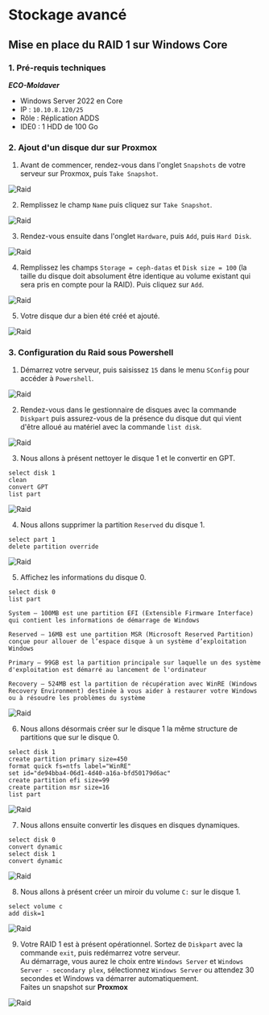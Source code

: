 # Stockage avancé

## Mise en place du RAID 1 sur Windows Core

### 1. Pré-requis techniques

**_ECO-Moldaver_**
* Windows Server 2022 en Core
* IP : `10.10.8.120/25`
* Rôle : Réplication ADDS
* IDE0 : 1 HDD de 100 Go

### 2. Ajout d'un disque dur sur Proxmox

1. Avant de commencer, rendez-vous dans l'onglet `Snapshots` de votre serveur sur Proxmox, puis `Take Snapshot`.

![Raid](/ressource/S13/raid/Proxmox_01.PNG)

2. Remplissez le champ `Name` puis cliquez sur `Take Snapshot`.

![Raid](/ressource/S13/raid/Proxmox_02.PNG)

3. Rendez-vous ensuite dans l'onglet `Hardware`, puis `Add`, puis `Hard Disk`.

![Raid](/ressource/S13/raid/Proxmox_03.PNG)

4. Remplissez les champs `Storage = ceph-datas` et `Disk size = 100` (la taille du disque doit absolument être identique au volume existant qui sera pris en compte pour la RAID). Puis cliquez sur `Add`.

![Raid](/ressource/S13/raid/Proxmox_04.PNG)

5. Votre disque dur a bien été créé et ajouté. 

![Raid](/ressource/S13/raid/Proxmox_05.PNG)

### 3. Configuration du Raid sous Powershell

1. Démarrez votre serveur, puis saisissez `15` dans le menu `SConfig` pour accéder à `Powershell`.

![Raid](/ressource/S13/raid/Core_Raid_01.PNG)

2. Rendez-vous dans le gestionnaire de disques avec la commande `Diskpart` puis assurez-vous de la présence du disque dut qui vient d'être alloué au matériel avec la commande `list disk`. 

![Raid](/ressource/S13/raid/Core_Raid_02.PNG)

3. Nous allons à présent nettoyer le disque 1 et le convertir en GPT.  
```
select disk 1
clean
convert GPT
list part
```

![Raid](/ressource/S13/raid/Core_Raid_03.PNG)

4. Nous allons supprimer la partition `Reserved` du disque 1.  
```
select part 1
delete partition override
```

![Raid](/ressource/S13/raid/Core_Raid_04.PNG)

5. Affichez les informations du disque 0.  
```
select disk 0
list part
```
```
System – 100MB est une partition EFI (Extensible Firmware Interface) qui contient les informations de démarrage de Windows

Reserved – 16MB est une partition MSR (Microsoft Reserved Partition) conçue pour allouer de l’espace disque à un système d’exploitation Windows

Primary – 99GB est la partition principale sur laquelle un des système d'exploitation est démarré au lancement de l'ordinateur

Recovery – 524MB est la partition de récupération avec WinRE (Windows Recovery Environment) destinée à vous aider à restaurer votre Windows ou à résoudre les problèmes du système
```

![Raid](/ressource/S13/raid/Core_Raid_05.PNG)

6. Nous allons désormais créer sur le disque 1 la même structure de partitions que sur le disque 0.  
```
select disk 1
create partition primary size=450
format quick fs=ntfs label="WinRE"
set id="de94bba4-06d1-4d40-a16a-bfd50179d6ac"
create partition efi size=99
create partition msr size=16
list part
```

![Raid](/ressource/S13/raid/Core_Raid_06.PNG)

7. Nous allons ensuite convertir les disques en disques dynamiques.
```
select disk 0
convert dynamic
select disk 1
convert dynamic
```

![Raid](/ressource/S13/raid/Core_Raid_07.PNG)

8. Nous allons à présent créer un miroir du volume `C:` sur le disque 1.
```
select volume c
add disk=1
```

![Raid](/ressource/S13/raid/Core_Raid_08.PNG)

9. Votre RAID 1 est à présent opérationnel. Sortez de `Diskpart` avec la commande `exit`, puis redémarrez votre serveur.  
Au démarrage, vous aurez le choix entre `Windows Server` et `Windows Server - secondary plex`, sélectionnez `Windows Server` ou attendez 30 secondes et Windows va démarrer automatiquement.  
Faites un snapshot sur **Proxmox**

![Raid](/ressource/S13/raid/Core_Raid_09.PNG)